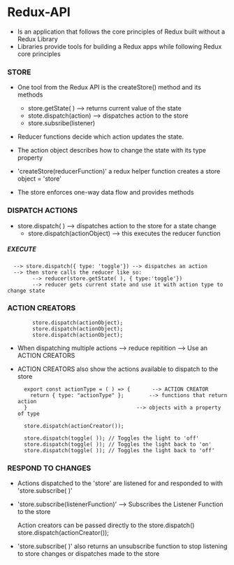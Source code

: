 # Redux-API

- Is an application that follows the core principles of Redux built without a Redux Library
- Libraries provide tools for building a Redux apps while following Redux core principles

### STORE
- One tool from the Redux API is the createStore() method and its methods
    - store.getState( )              --> returns current value of the state
    - stote.dispatch(action)         --> dispatches action to the store
    - store.subsribe(listener)

- Reducer functions decide which action updates the state.
- The action object describes how to change the state with its type property
- 'createStore(reducerFunction)' a redux helper function creates a store object = 'store'
- The store enforces one-way data flow and provides methods
### DISPATCH ACTIONS
- store.dispatch( ) --> dispatches action to the store for a state change
    - store.dispatch(actionObject) --> this executes the reducer function
##### EXECUTE
      --> store.dispatch({ type: 'toggle'}) --> dispatches an action
      --> then store calls the reducer like so:
            --> reducer(store.getState( ), { type:'toggle'})
            --> reducer gets current state and use it with action type to change state
### ACTION CREATORS
            store.dispatch(actionObject);
            store.dispatch(actionObject);
            store.dispatch(actionObject);
- When dispatching multiple actions --> reduce repitition --> Use an ACTION CREATORS
- ACTION CREATORS also show the actions available to dispatch to the store
  
        export const actionType = ( ) => {       --> ACTION CREATOR
          return { type: "actionType" };        --> functions that return action 
        }                                   --> objects with a property of type

        store.dispatch(actionCreator());
               
        store.dispatch(toggle( )); // Toggles the light to 'off'
        store.dispatch(toggle( )); // Toggles the light back to 'on'
        store.dispatch(toggle( )); // Toggles the light back to 'off'
### RESPOND TO CHANGES

- Actions dispatched to the 'store' are listened for and responded to with 'store.subscribe( )'
- 'store.subscribe(listenerFunction)' --> Subscribes the Listener Function to the store
  
    Action creators can be passed directly to the store.dispatch()
          store.dispatch(actionCreator());
- 'store.subscribe( )' also returns an unsubscribe function to stop listening to store changes or dispatches made to the store
